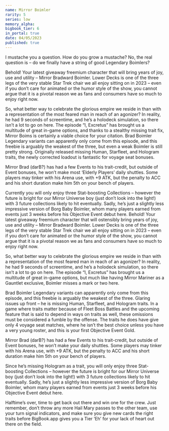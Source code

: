 ```yaml
---
name: Mirror Boimler
rarity: 5
series: low
memory_alpha:
bigbook_tier: 6
in_portal: true
date: 04/05/2023
published: true
---
```


I mustache you a question.  How do you grow a mustache? No, the real question is – do we finally have a string of good Legendary Boimlers?

Behold! Your latest giveaway freemium character that will bring years of joy, use and utility – Mirror Bradward Boimler.  Lower Decks is one of the three legs of the very stable Star Trek chair we all enjoy sitting on in 2023 – even if you don’t care for animated or the humor style of the show, you cannot argue that it is a pivotal reason we as fans and consumers have so much to enjoy right now.

So, what better way to celebrate the glorious empire we reside in than with a representation of the most feared man in reach of an agonizer? In reality, he had 9 seconds of screentime, and he’s a holodeck simulation, so there isn’t a lot to go on here. The episode “I, Excretus” has brought us a multitude of great in-game options, and thanks to a stealthy missing trait fix, Mirror Boims is certainly a viable choice for your citation.  Brad Boimler Legendary variants can apparently only come from this episode, and this freebie is arguably the weakest of the three, but even a weak Boimler is still pretty strong.  Originally released missing Human, Starfleet, and Hologram traits, the newly corrected loadout is fantastic for voyage seat bonuses.  

Mirror Brad (darB?) has had a few Events to his trait-credit, but outside of Event bonuses, he won’t make most ‘Elderly Players’ daily shuttles.  Some players may tinker with his Arena use, with +9 ATK, but the penalty to ACC and his short duration make him 5th on your bench of players. 

Currently you will only enjoy three Stat-boosting Collections – however the future is bright for our Mirror Universe boy (just don’t look into the light!) with 3 future collections likely to hit eventually.  Sadly, he’s just a slightly less impressive version of Borg Baby Boimler, whom many players earned from events just 3 weeks before his Objective Event debut here.
Behold! Your latest giveaway freemium character that will ostensibly bring years of joy, use and utility – Mirror Bradward Boimler.  Lower Decks is one of the three legs of the very stable Star Trek chair we all enjoy sitting on in 2023 – even if you don’t care for animated or the humor style of the show, you cannot argue that it is a pivotal reason we as fans and consumers have so much to enjoy right now.

So, what better way to celebrate the glorious empire we reside in than with a representation of the most feared man in reach of an agonizer? In reality, he had 9 seconds of screentime, and he’s a holodeck simulation, so there isn’t a lot to go on here. The episode “I, Excretus” has brought us a multitude of great in-game options, but much like having Mirror Mariner as a Gauntlet exclusive, Boimler misses a mark or two here.  

Brad Boimler Legendary variants can apparently only come from this episode, and this freebie is arguably the weakest of the three.  Glaring issues up front – he is missing Human, Starfleet, and Hologram traits.  In a game where traits matter because of Fleet Boss Battles and the upcoming feature that is said to depend in ways on traits as well, these omissions must be considered a fumble by the offense.  The traits he does have give only 4 voyage seat matches, where he isn’t the best choice unless you have a very young roster, and this is your first Objective Event Gold.

Mirror Brad (darB?) has had a few Events to his trait-credit, but outside of Event bonuses, he won’t make your daily shuttles.  Some players may tinker with his Arena use, with +9 ATK, but the penalty to ACC and his short duration make him 5th on your bench of players. 

Since he’s missing Hologram as a trait, you will only enjoy three Stat-boosting Collections – however the future is bright for our Mirror Universe boy (just don’t look into the light!) with 3 future collections likely to hit eventually.  Sadly, he’s just a slightly less impressive version of Borg Baby Boimler, whom many players earned from events just 3 weeks before his Objective Event debut here.

Halftime’s over, time to get back out there and win one for the crew.  Just remember, don’t throw any more Hail Mary passes to the other team, use your turn signal indicators, and make sure you give new cards the right traits before BigBook.app gives you a Tier ‘Eh’ for your lack of heart out there on the field.
